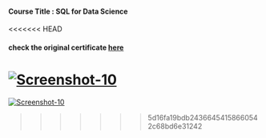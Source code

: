 #### Course Title : SQL for Data Science
<<<<<<< HEAD
#### check the original certificate <a href="https://coursera.org/share/2e31577fc2324abd4a7bf8a7eea7d5dc">here</a>
<a href="https://github.com/ahmedosaka/snippets/blob/main/Coursera/src/SQL%20for%20Data%20Science.jpg"><img src="https://github.com/ahmedosaka/snippets/blob/main/Coursera/src/SQL%20for%20Data%20Science.jpg" alt="Screenshot-10" border="0"></a>
=======
<a href="https://github.com/ahmedosaka/snippets/blob/main/Coursera/Learn%20SQL%20Basics%20for%20Data%20Science%20Specialization/src/SQL%20for%20Data%20Science.jpg"><img src="https://github.com/ahmedosaka/snippets/blob/main/Coursera/Learn%20SQL%20Basics%20for%20Data%20Science%20Specialization/src/SQL%20for%20Data%20Science.jpg" alt="Screenshot-10" border="0"></a>
>>>>>>> 5d16fa19bdb24366454158660542c68bd6e31242
